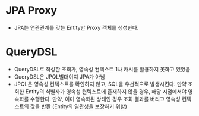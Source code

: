 # JPA Proxy
- JPA는 연관관계를 갖는 Entity만 Proxy 객체를 생성한다.
# QueryDSL
- QueryDSL로 작성한 조회가, 영속성 컨텍스트 1차 캐시를 활용하지 못하고 있었음
- QueryDSL은 JPQL빌더이지 JPA가 아님
- JPQL은 영속성 컨텍스트를 확인하지 않고, SQL을 우선적으로 발생시킨다. 만약 조회한 Entity의 식별자가 영속성 컨텍스트에 존재하지 않을 경우, 해당 시점에서야 영속화를 수행한다. 만약, 이미 영속화된 상태인 경우 조회 결과를 버리고 영속성 컨텍스트의 값을 반환 (Entity의 일관성을 보장하기 위함)